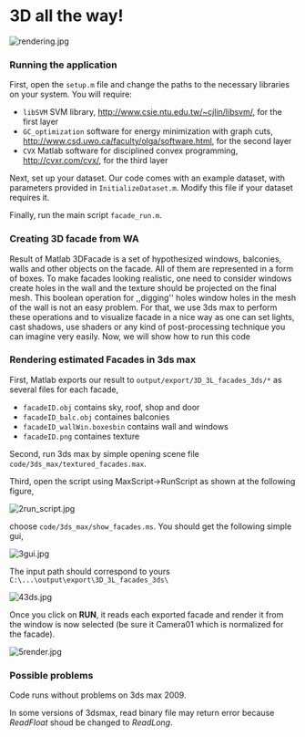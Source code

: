 # 3D all the way! #

![rendering.jpg](https://bitbucket.org/repo/deay7R/images/402738020-rendering.jpg)

### Running the application
First, open the ```setup.m``` file and change the paths to the necessary libraries on your system. You will require:

* ```libSVM``` SVM library, http://www.csie.ntu.edu.tw/~cjlin/libsvm/, for the first layer
* ```GC_optimization``` software for energy minimization with graph cuts, http://www.csd.uwo.ca/faculty/olga/software.html, for the second layer
* ```CVX``` Matlab software for disciplined convex programming, http://cvxr.com/cvx/, for the third layer

Next, set up your dataset. Our code comes with an example dataset, with parameters provided in ```InitializeDataset.m```. Modify this file if your dataset requires it.

Finally, run the main script ```facade_run.m```.

### Creating 3D facade from WA

Result of Matlab 3DFacade is a set of hypothesized windows, balconies, walls and other objects on the facade. All of them are represented in a form of boxes. To make facades looking realistic, one need to consider windows create holes in the wall and the texture should be projected on the final mesh. This boolean operation for ,,digging'' holes window holes in the mesh of the wall is not an easy problem. For that, we use 3ds max to perform these operations and to visualize facade in a nice way as one can set lights, cast shadows, use shaders or any kind of post-processing technique you can imagine very easily. Now, we will show how to run this code

### Rendering estimated Facades in 3ds max

First, Matlab exports our result to ```output/export/3D_3L_facades_3ds/*``` as several files for each facade,

* ```facadeID.obj``` contains sky, roof, shop and door
* ```facadeID_balc.obj``` containes balconies
* ```facadeID_wallWin.boxesbin``` contains wall and windows
* ```facadeID.png``` containes texture


Second, run 3ds max by simple opening scene file ```code/3ds_max/textured_facades.max```.

Third, open the script using MaxScript->RunScript as shown at the following figure,

![2run_script.jpg](https://bitbucket.org/repo/deay7R/images/4177371873-2run_script.jpg)

choose ```code/3ds_max/show_facades.ms```. You should get the following simple gui,

![3gui.jpg](https://bitbucket.org/repo/deay7R/images/2092428085-3gui.jpg)

The input path should correspond to yours ```C:\...\output\export\3D_3L_facades_3ds\``` 

![43ds.jpg](https://bitbucket.org/repo/deay7R/images/912925717-43ds.jpg)

Once you click on **RUN**, it reads each exported facade and render it from the window is now selected (be sure it Camera01 which is normalized for the facade).

![5render.jpg](https://bitbucket.org/repo/deay7R/images/671782614-5render.jpg)

### Possible problems
Code runs without problems on 3ds max 2009.

In some versions of 3dsmax, read binary file may return error because *ReadFloat* shoud be changed to *ReadLong*.